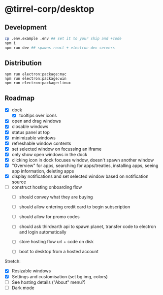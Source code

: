 # @tirrel-corp/desktop

## Development

```bash
cp .env.example .env ## set it to your ship and +code
npm i
npm run dev ## spawns react + electron dev servers
```

## Distribution

```
npm run electron:package:mac
npm run electron:package:win
npm run electron:package:linux
```

## Roadmap

- [x] dock
    - [x] tooltips over icons
- [x] open and drag windows
- [x] closable windows
- [x] status panel at top
- [x] minimizable windows
- [x] refreshable window contents
- [x] set selected window on focussing an iframe
- [x] only show open windows in the dock
- [x] clicking icon in dock focuses window, doesn't spawn another window
- [x] "Overview" for apps, searching for apps/treaties, installing apps, seeing app information, deleting apps
- [x] display notifications and set selected window based on notification source
- [ ] construct hosting onboarding flow
    - [ ] should convey what they are buying
    - [ ] should allow entering credit card to begin subscription
    - [ ] should allow for promo codes
    - [ ] should ask thirdearth api to spawn planet, transfer code to electron and login automatically
    - [ ] store hosting flow url + code on disk
    - [ ] boot to desktop from a hosted account


Stretch:

- [x] Resizable windows
- [x] Settings and customisation (set bg img, colors)
- [ ] See hosting details ("About" menu?)
- [ ] Dark mode